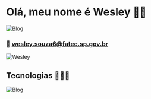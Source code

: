 # Olá, meu nome é Wesley 👋🏿
[![Blog](https://img.shields.io/badge/LinkedIn-0077B5?style=for-the-badge&logo=linkedin&logoColor=white)](https://www.linkedin.com/in/1wesley-de-souza)
### 📧 wesley.souza6@fatec.sp.gov.br
![Wesley](https://github-readme-stats.vercel.app/api?username=WesleyCD&show_icons=true&theme=locale)

## Tecnologias 🧑🏿‍💻
![Blog](https://img.shields.io/badge/Python-14354C?style=for-the-badge&logo=python&logoColor=white)
